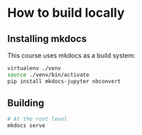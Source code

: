 # How to build locally

## Installing mkdocs

This course uses mkdocs as a build system:

```bash
virtualenv ./venv
source ./venv/bin/activate
pip install mkdocs-jupyter nbconvert
```

## Building

```bash
# At the root level
mkdocs serve
```